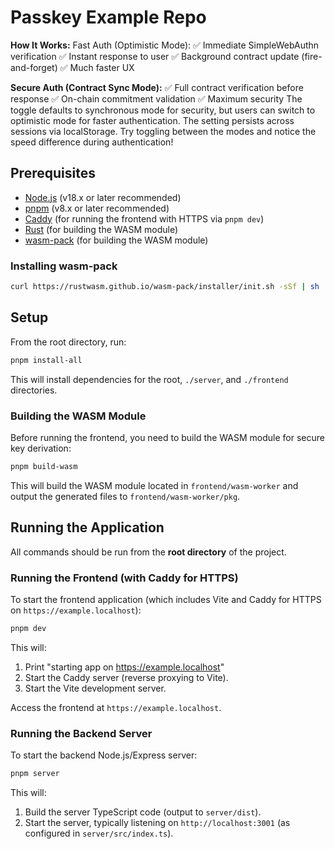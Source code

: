 # Passkey Example Repo

**How It Works:**
Fast Auth (Optimistic Mode):
✅ Immediate SimpleWebAuthn verification
✅ Instant response to user
✅ Background contract update (fire-and-forget)
✅ Much faster UX

**Secure Auth (Contract Sync Mode):**
✅ Full contract verification before response
✅ On-chain commitment validation
✅ Maximum security
The toggle defaults to synchronous mode for security, but users can switch to optimistic mode for faster authentication. The setting persists across sessions via localStorage.
Try toggling between the modes and notice the speed difference during authentication!


## Prerequisites

- [Node.js](https://nodejs.org/) (v18.x or later recommended)
- [pnpm](https://pnpm.io/) (v8.x or later recommended)
- [Caddy](https://caddyserver.com/docs/install) (for running the frontend with HTTPS via `pnpm dev`)
- [Rust](https://www.rust-lang.org/tools/install) (for building the WASM module)
- [wasm-pack](https://rustwasm.github.io/wasm-pack/installer/) (for building the WASM module)

### Installing wasm-pack

```bash
curl https://rustwasm.github.io/wasm-pack/installer/init.sh -sSf | sh
```

## Setup
From the root directory, run:
```bash
pnpm install-all
```
This will install dependencies for the root, `./server`, and `./frontend` directories.

### Building the WASM Module

Before running the frontend, you need to build the WASM module for secure key derivation:

```bash
pnpm build-wasm
```

This will build the WASM module located in `frontend/wasm-worker` and output the generated files to `frontend/wasm-worker/pkg`.

## Running the Application

All commands should be run from the **root directory** of the project.

### Running the Frontend (with Caddy for HTTPS)

To start the frontend application (which includes Vite and Caddy for HTTPS on `https://example.localhost`):

```bash
pnpm dev
```

This will:
1.  Print "starting app on https://example.localhost"
2.  Start the Caddy server (reverse proxying to Vite).
3.  Start the Vite development server.

Access the frontend at `https://example.localhost`.

### Running the Backend Server

To start the backend Node.js/Express server:

```bash
pnpm server
```

This will:
1.  Build the server TypeScript code (output to `server/dist`).
2.  Start the server, typically listening on `http://localhost:3001` (as configured in `server/src/index.ts`).
